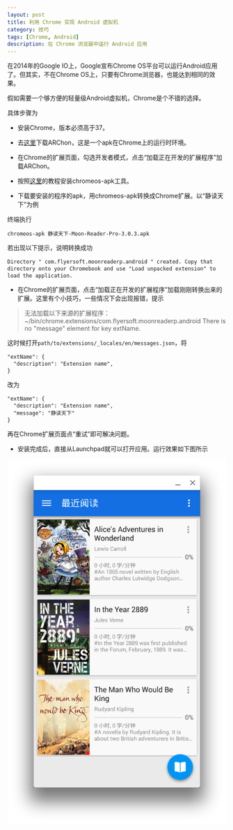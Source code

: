 ```yaml
---
layout: post
title: 利用 Chrome 实现 Android 虚拟机
category: 技巧
tags: [Chrome, Android]
description: 在 Chrome 浏览器中运行 Android 应用
---
```


在2014年的Google IO上，Google宣布Chrome OS平台可以运行Android应用了。但其实，不在Chrome OS上，只要有Chrome浏览器，也能达到相同的效果。

假如需要一个够方便的轻量级Android虚拟机，Chrome是个不错的选择。

具体步骤为

* 安装Chrome，版本必须高于37。

* 去[这里](https://github.com/vladikoff/chromeos-apk/blob/master/archon.md)下载ARChon，这是一个apk在Chrome上的运行时环境。

* 在Chrome的扩展页面，勾选开发者模式，点击“加载正在开发的扩展程序”加载ARChon。

* 按照[这里](https://github.com/vladikoff/chromeos-apk/blob/master/README.md)的教程安装chromeos-apk工具。

* 下载要安装的程序的apk，用chromeos-apk转换成Chrome扩展。以“静读天下”为例

终端执行

    chromeos-apk 静读天下-Moon-Reader-Pro-3.0.3.apk

若出现以下提示，说明转换成功

    Directory " com.flyersoft.moonreaderp.android " created. Copy that directory onto your Chromebook and use "Load unpacked extension" to load the application.

* 在Chrome的扩展页面，点击“加载正在开发的扩展程序”加载刚刚转换出来的扩展。这里有个小技巧，一些情况下会出现报错，提示

> 无法加载以下来源的扩展程序： ~/bin/chrome.extensions/com.flyersoft.moonreaderp.android
> There is no "message" element for key extName.

这时候打开`path/to/extensions/_locales/en/messages.json`，将

    "extName": {
      "description": "Extension name",
    }

改为

    "extName": {
      "description": "Extension name",
      "message": "静读天下"
    }

再在Chrome扩展页面点“重试”即可解决问题。

* 安装完成后，直接从Launchpad就可以打开应用。运行效果如下图所示

![静读天下](/public/attachment/Snip20150117_9.png)
